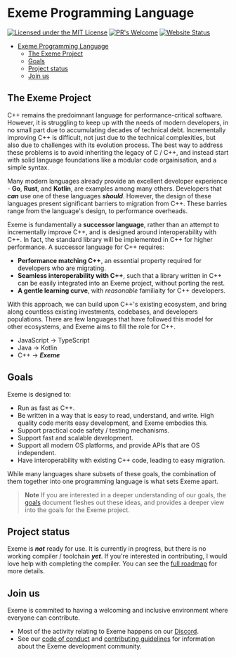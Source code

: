 # Exeme Programming Language

[![Licensed under the MIT License](https://img.shields.io/badge/License-MIT-blue.svg)](https://github.com/skifli/exeme/blob/master/LICENSE)
[![PR's Welcome](https://img.shields.io/badge/PRs%20-welcome-brightgreen.svg)](https://github.com/skifli/exeme/pulls)
[![Website Status](https://img.shields.io/website?down_message=offline&up_message=online&url=https%3A%2F%2Fskifli.github.io%2Fexeme)](https://skifli.github.io/exeme)

- [Exeme Programming Language](#exeme-programming-language)
  - [The Exeme Project](#the-exeme-project)
  - [Goals](#goals)
  - [Project status](#project-status)
  - [Join us](#join-us)


## The Exeme Project

C++ remains the predoimnant language for performance-critical software. However, it is struggling to keep up with the needs of modern developers, in no small part due to accumulating decades of technical debt. Incrementally improving C++ is difficult, not just due to the technical complexities, but also due to challenges with its evolution process. The best way to address these problems is to avoid inheriting the legacy of C / C++, and instead start with solid language foundations like a modular code orgainisation, and a simple syntax.

Many modern languages already provide an excellent developer experience - **Go**, **Rust**, and **Kotlin**, are examples among many others. Developers that ***can*** use one of these languages ***should***. However, the design of these languages present significant barriers to migration from C++. These barries range from the language's design, to performance overheads.

Exeme is fundamentally a **successor language**, rather than an attempt to incrementally improve C++, and is designed around interoperability with C++. In fact, the standard library will be implemented in C++ for higher performance. A successor language for C++ requires:

* **Performance matching C++**, an essential property required for developers who are migrating.
* **Seamless interoperability with C++**, such that a library written in C++ can be easily integrated into an Exeme project, without porting the rest.
* **A gentle learning curve**, with *reasonable* familiaity for C++ developers.

With this approach, we can build upon C++'s existing ecosystem, and bring along countless existing investments, codebases, and developers populations. There are few languages that have followed this model for other ecosystems, and Exeme aims to fill the role for C++.

* JavaScript -> TypeScript
* Java -> Kotlin
* C++ -> ***Exeme***

## Goals

Exeme is designed to:

* Run as fast as C++.
* Be written in a way that is easy to read, understand, and write. High quality code merits easy development, and Exeme embodies this.
* Support practical code safety / testing mechanisms.
* Support fast and scalable development.
* Support all modern OS platforms, and provide APIs that are OS independent.
* Have interoperability with existing C++ code, leading to easy migration.

While many languages share subsets of these goals, the combination of them together into one programming language is what sets Exeme apart.

> **Note** If you are interested in a deeper understanding of our goals, the [goals](docs/project/goals.md) document fleshes out these ideas, and provides a deeper view into the goals for the Exeme project.

## Project status

Exeme is ***not*** ready for use. It is currently in progress, but there is no working compiler / toolchain ***yet***. If you're interested in contributing, I would love help with completing the compiler. You can see the [full roadmap](/docs/project/roadmap.md) for more details.

## Join us

Exeme is commited to having a welcoming and inclusive environment where everyone can contribute.

* Most of the activity relating to Exeme happens on our [Discord](https://discord.gg/9SCfXMZKSf).
* See our [code of conduct](CODE_OF_CONDUCT.md) and [contributing guidelines](CONTRIBUTING.md) for information about the Exeme development community.